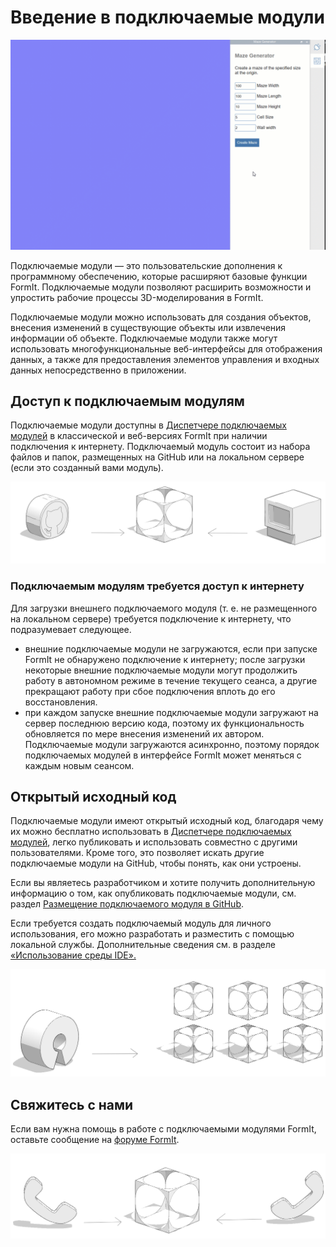 # Введение в подключаемые модули

![](../.gitbook/assets/gg4.gif)

Подключаемые модули — это пользовательские дополнения к программному обеспечению, которые расширяют базовые функции FormIt. Подключаемые модули позволяют расширить возможности и упростить рабочие процессы 3D-моделирования в FormIt.&#x20;

Подключаемые модули можно использовать для создания объектов, внесения изменений в существующие объекты или извлечения информации об объекте. Подключаемые модули также могут использовать многофункциональные веб-интерфейсы для отображения данных, а также для предоставления элементов управления и входных данных непосредственно в приложении.&#x20;

## Доступ к подключаемым модулям

Подключаемые модули доступны в [Диспетчере подключаемых модулей](how-to-use-plug-ins.md#plugin-manager) в классической и веб-версиях FormIt при наличии подключения к интернету. Подключаемый модуль состоит из набора файлов и папок, размещенных на GitHub или на локальном сервере (если это созданный вами модуль).&#x20;

![](../.gitbook/assets/c17.PNG)

### Подключаемым модулям требуется доступ к интернету

Для загрузки внешнего подключаемого модуля (т. е. не размещенного на локальном сервере) требуется подключение к интернету, что подразумевает следующее.

* внешние подключаемые модули не загружаются, если при запуске FormIt не обнаружено подключение к интернету; после загрузки некоторые внешние подключаемые модули могут продолжить работу в автономном режиме в течение текущего сеанса, а другие прекращают работу при сбое подключения вплоть до его восстановления.&#x20;
* при каждом запуске внешние подключаемые модули загружают на сервер последнюю версию кода, поэтому их функциональность обновляется по мере внесения изменений их автором. Подключаемые модули загружаются асинхронно, поэтому порядок подключаемых модулей в интерфейсе FormIt может меняться с каждым новым сеансом.

## Открытый исходный код

Подключаемые модули имеют открытый исходный код, благодаря чему их можно бесплатно использовать в [Диспетчере подключаемых модулей](how-to-use-plug-ins.md#plugin-manager), легко публиковать и использовать совместно с другими пользователями. Кроме того, это позволяет искать другие подключаемые модули на GitHub, чтобы понять, как они устроены.&#x20;

Если вы являетесь разработчиком и хотите получить дополнительную информацию о том, как опубликовать подключаемые модули, см. раздел [Размещение подключаемого модуля в GitHub](how-to-develop-plugins/advanced-development/hosting-a-plugin-on-github.md).&#x20;

Если требуется создать подключаемый модуль для личного использования, его можно разработать и разместить с помощью локальной службы. Дополнительные сведения см. в разделе [«Использование среды IDE». ](how-to-develop-plugins/advanced-development/using-an-ide.md)

![](../.gitbook/assets/c18.PNG)



## Свяжитесь с нами

Если вам нужна помощь в работе с подключаемыми модулями FormIt, оставьте сообщение на [форуме FormIt](https://forums.autodesk.com/t5/formit-forum/bd-p/142?profile.language=ru).

![](../.gitbook/assets/c19.PNG)

&#x20;

&#x20;
